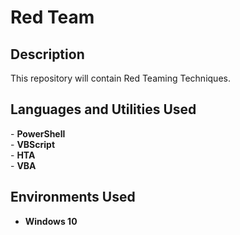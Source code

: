 <h1>Red Team</h1>

<h2>Description</h2>
This repository will contain Red Teaming Techniques.<br />

<h2>Languages and Utilities Used</h2>
- <b>PowerShell</b><br />
- <b>VBScript</b><br />
- <b>HTA</b><br />
- <b>VBA</b><br />

<h2>Environments Used </h2>

- <b>Windows 10</b>


<!--
 ```diff
- text in red
+ text in green
! text in orange
# text in gray
@@ text in purple (and bold)@@
```
--!>
